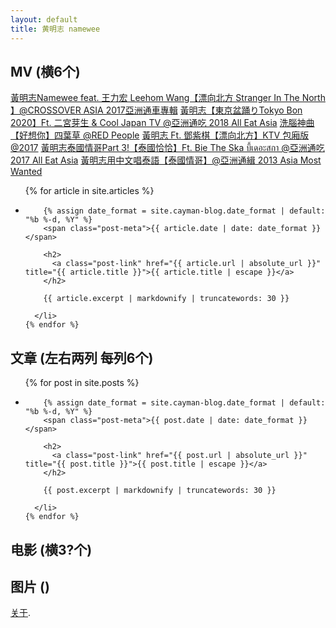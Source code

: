 ```yaml
---
layout: default
title: 黄明志 namewee
---
```


## MV (横6个)
[黃明志Namewee feat. 王力宏 Leehom Wang【漂向北方 Stranger In The North 】@CROSSOVER ASIA 2017亞洲通車專輯](https://www.youtube.com/watch?v=qIF8xvSA0Gw)
[黃明志【東京盆踊りTokyo Bon 2020】Ft. 二宮芽生 & Cool Japan TV @亞洲通吃 2018 All Eat Asia](https://www.youtube.com/watch?v=zhGnuWwpNxI)
[洗腦神曲【好想你】四葉草 @RED People](https://www.youtube.com/watch?v=fdQgPu3iUYk)
[黃明志 Ft. 鄧紫棋【漂向北方】KTV 包廂版 @2017](https://www.youtube.com/watch?v=YJSpGXxkCqE)
[黃明志泰國情哥Part 3!【泰國恰恰】Ft. Bie The Ska บี้เดอะสกา @亞洲通吃 2017 All Eat Asia](https://www.youtube.com/watch?v=YaZ5eV9BEX8)
[黃明志用中文唱泰語【泰國情哥】@亞洲通緝 2013 Asia Most Wanted](https://www.youtube.com/watch?v=SwZMS-ISbH4)
<ul class="post-list">
    {% for article in site.articles %}
      <li>

        {% assign date_format = site.cayman-blog.date_format | default: "%b %-d, %Y" %}
        <span class="post-meta">{{ article.date | date: date_format }}</span>

        <h2>
          <a class="post-link" href="{{ article.url | absolute_url }}" title="{{ article.title }}">{{ article.title | escape }}</a>
        </h2>

        {{ article.excerpt | markdownify | truncatewords: 30 }}

      </li>
    {% endfor %}
</ul>

## 文章 (左右两列 每列6个)
<ul class="post-list">
    {% for post in site.posts %}
      <li>

        {% assign date_format = site.cayman-blog.date_format | default: "%b %-d, %Y" %}
        <span class="post-meta">{{ post.date | date: date_format }}</span>

        <h2>
          <a class="post-link" href="{{ post.url | absolute_url }}" title="{{ post.title }}">{{ post.title | escape }}</a>
        </h2>

        {{ post.excerpt | markdownify | truncatewords: 30 }}

      </li>
    {% endfor %}
</ul>

## 电影 (横3?个)

## 图片 ()

[关于](./pages/about.html).

<!--
1，图片 历年变化
2，视频
3，新闻
-->

